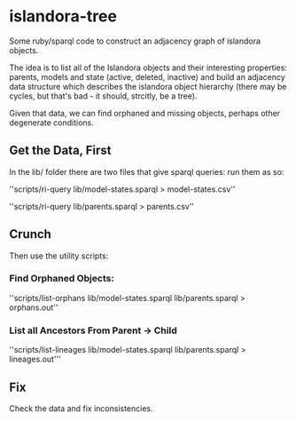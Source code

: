 # islandora-tree
Some ruby/sparql code to construct an adjacency graph of islandora objects.

The idea is to list all of the Islandora objects and their interesting properties: parents, models and state (active, deleted, inactive) and build an adjacency data structure which describes the islandora object hierarchy (there may be cycles, but that's bad - it should, strcitly,  be a tree).

Given that data, we can find orphaned and missing objects, perhaps other degenerate conditions.

## Get the Data, First

In the lib/ folder there are two files that give sparql queries: run them as so:

''scripts/ri-query lib/model-states.sparql > model-states.csv''

''scripts/ri-query lib/parents.sparql > parents.csv''

## Crunch

Then use the utility scripts:

### Find Orphaned Objects:

''scripts/list-orphans lib/model-states.sparql lib/parents.sparql > orphans.out''

### List all Ancestors From Parent -> Child

''scripts/list-lineages lib/model-states.sparql lib/parents.sparql > lineages.out'''

## Fix

Check the data and fix inconsistencies.
